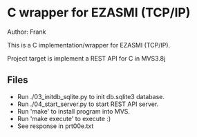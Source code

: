 # C wrapper for EZASMI (TCP/IP)

Author: Frank

This is a C implementation/wrapper for EZASMI (TCP/IP).

Project target is implement a REST API for C in MVS3.8j

## Files

- Run ./03_initdb_sqlite.py to init db.sqlite3 database.
- Run ./04_start_server.py to start REST API server.
- Run 'make' to install program into MVS.
- Run 'make execute' to execute :)
- See response in prt00e.txt
